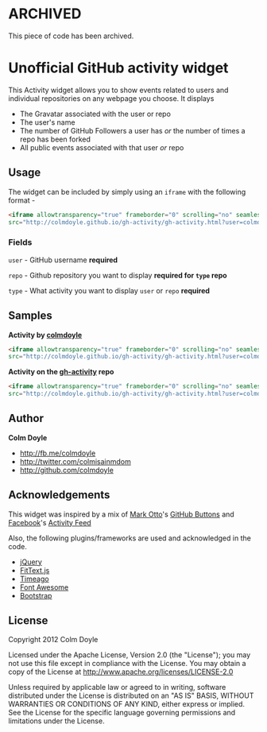 # ARCHIVED

This piece of code has been archived.

# Unofficial GitHub activity widget

This Activity widget allows you to show events related to users and individual repositories on any webpage you choose. It displays

* The Gravatar associated with the user or repo
* The user's name
* The number of GitHub Followers a user has _or_ the number of times a repo has been forked
* All public events associated with that user _or_ repo

## Usage

The widget can be included by simply using an `iframe` with the following format -

``` html
<iframe allowtransparency="true" frameborder="0" scrolling="no" seamless="seamless" 
src="http://colmdoyle.github.io/gh-activity/gh-activity.html?user=colmdoyle&type=user" width="300" height="300"></iframe>
```

### Fields

`user` - GitHub username __required__

`repo` - Github repository you want to display __required for `type` repo__

`type` - What activity you want to display `user` or `repo` __required__

## Samples

__Activity by [colmdoyle](https://github.com/colmdoyle)__

``` html
<iframe allowtransparency="true" frameborder="0" scrolling="no" seamless="seamless" 
src="http://colmdoyle.github.io/gh-activity/gh-activity.html?user=colmdoyle&type=user" width="300" height="300"></iframe>
```

__Activity on the [gh-activity](https://github.com/colmdoyle/gh-activity) repo__

``` html
<iframe allowtransparency="true" frameborder="0" scrolling="no" seamless="seamless" 
src="http://colmdoyle.github.io/gh-activity/gh-activity.html?user=colmdoyle&repo=gh-activity&type=repo" width="300" height="300"></iframe>
```

## Author

__Colm Doyle__

* <http://fb.me/colmdoyle>
* <http://twitter.com/colmisainmdom>
* <http://github.com/colmdoyle>

## Acknowledgements

This widget was inspired by a mix of [Mark Otto](http://github.com/mdo)'s [GitHub Buttons](http://ghbtns.com/) and [Facebook](http://github.com/facebook)'s [Activity Feed](https://developers.facebook.com/docs/reference/plugins/activity/)

Also, the following plugins/frameworks are used and acknowledged in the code.

* [jQuery](https://github.com/jquery/jquery)
* [FitText.js](https://github.com/davatron5000/FitText.js)
* [Timeago](https://github.com/rmm5t/jquery-timeago)
* [Font Awesome](http://fortawesome.github.com/Font-Awesome/)
* [Bootstrap](http://twitter.github.com/bootstrap/index.html)

## License

Copyright 2012 Colm Doyle

Licensed under the Apache License, Version 2.0 (the "License");
you may not use this file except in compliance with the License.
You may obtain a copy of the License at <http://www.apache.org/licenses/LICENSE-2.0>

Unless required by applicable law or agreed to in writing, software
distributed under the License is distributed on an "AS IS" BASIS,
WITHOUT WARRANTIES OR CONDITIONS OF ANY KIND, either express or implied.
See the License for the specific language governing permissions and
limitations under the License.
